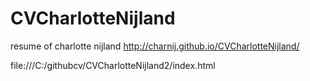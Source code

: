 # CVCharlotteNijland
resume of charlotte nijland
http://charnij.github.io/CVCharlotteNijland/  

file:///C:/githubcv/CVCharlotteNijland2/index.html 
